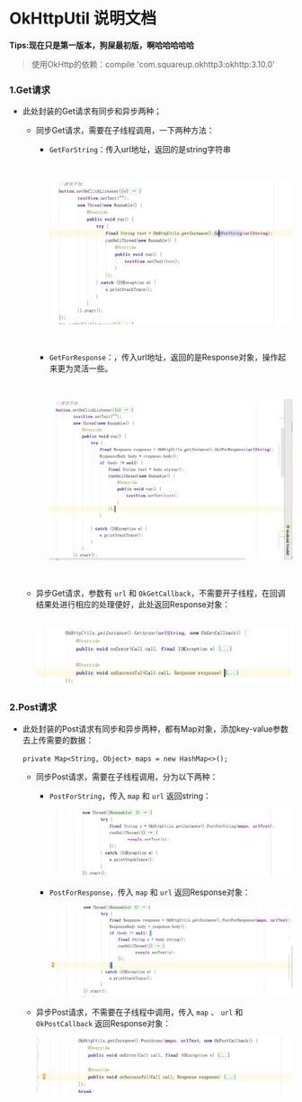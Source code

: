 # OkHttpUtil 说明文档

**Tips:现在只是第一版本，狗屎最初版，啊哈哈哈哈哈**

> 使用OkHttp的依赖：compile 'com.squareup.okhttp3:okhttp:3.10.0'

### 1.Get请求

* 此处封装的Get请求有同步和异步两种；

  * 同步Get请求，需要在子线程调用，一下两种方法：

    * `GetForString`：传入url地址，返回的是string字符串

      ​

      ![返回String](./screenshot/1524737653602.png)

      ​

    * `GetForResponse`：，传入url地址，返回的是Response对象，操作起来更为灵活一些。

      ​

      ![1524737813029](./screenshot/1524737813029.png)

      ​

  * 异步Get请求，参数有 `url` 和 `OkGetCallback`，不需要开子线程，在回调结果处进行相应的处理便好，此处返回Response对象：

    ​	![1524797076861](./screenshot/1524797076861.png)


### 2.Post请求

* 此处封装的Post请求有同步和异步两种，都有Map对象，添加key-value参数去上传需要的数据：

  `private Map<String, Object> maps = new HashMap<>();`

  * 同步Post请求，需要在子线程调用，分为以下两种：

    * `PostForString`，传入  `map`   和  `url`   返回string：

      ![1524797760745](./screenshot/1524797760745.png)

    * `PostForResponse`，传入  `map`   和  `url`   返回Response对象：

      ![1524797917770](./screenshot/1524797917770.png)

  * 异步Post请求，不需要在子线程中调用，传入  `map`  、 `url`  和 `OkPostCallback`  返回Response对象：

    ![1524798013844](./screenshot/1524798013844.png)